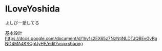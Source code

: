 # ILoveYoshida
よしぴー愛してる

基本設計
https://docs.google.com/document/d/1hv1s2EX65z7NzNtjNLDTJQBEyGvRgND4MA4KSCgUyHE/edit?usp=sharing
